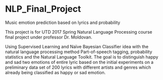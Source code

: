 # NLP_Final_Project
Music emotion prediction based on lyrics and probability

This project is for UTD 2017 Spring Natural Language Processing course final project under professor Dr. Moldovan.

Using Supervised Learning and Naïve Bayesian Classifier idea with the natural language processing method Part-of-speech tagging, probability statistics and the Natural Language Toolkit. The goal is to distinguish happy and sad two emotions of entire lyric based on the initial experiments on a preliminary data set of 200 lyrics with different artists and genres which already being classified as happy or sad emotion.

